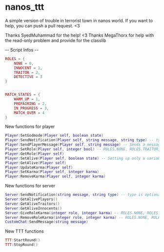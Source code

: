 # nanos_ttt

A simple version of trouble in terrorist town in nanos world.
If you want to help, you can push a pull request. <3

Thanks SyedMuhammad for the help! <3
Thanks MegaThorx for help with the read-only problem and provide for the classlib

-- Script Infos --
```LUA
ROLES = {
	NONE = 0,
	INNOCENT = 1,
	TRAITOR = 2,
	DETECTIVE = 3
}


MATCH_STATES = {
	WARM_UP = 1,
	PREPAIRING = 2,
	IN_PROGRESS = 3,
	MATCH_OVER = 4
}
```
New functions for player
```LUA
Player:SetGodmode(Player self, boolean state)
Player:SendNotification(Player self, string message, string type) -- type is optional
Player:SendPlayerMessage(Player self, string message) -- Sends a message in the custom chat
Player:SetRole(Player self, integer bool) -- ROLES.NONE, ROLES.TRAITOR, ROLES.INNOCENT, ROLES.DETECTIVE
Player:GetRole(Player self)
Player:SetAlive(Player self, boolean state) -- Setting up only a variable for TTT
Player:GetAlive(Player self)
Player:UpdateKarma(Player self)
Player:SetKarma(Player self, integer karma)
Player:RemoveKarma(Player self, integer karma)
```
New functions for server
```LUA
Server:SendNotification(string message, string type) -- type is optional
Server:GetAlivePlayers()
Server:GetAliveTraitors()
Server:GetAliveInnocents()
Server:GiveRoleKarma(integer role, integer karma) -- ROLES.NONE, ROLES.TRAITOR, ROLES.INNOCENT, ROLES.DETECTIVE
Server:RemoveRoleKarma(integer role, integer karma) -- ROLES.NONE, ROLES.TRAITOR, ROLES.INNOCENT, ROLES.DETECTIVE
CustomChat:SendMessage(string message)
```
New TTT functions
```LUA
TTT:StartRound()
TTT:StopRound()
```
